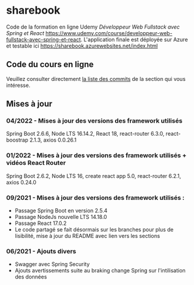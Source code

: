 # sharebook

Code de la formation en ligne Udemy *Développeur Web Fullstack avec Spring et React*
https://www.udemy.com/course/developpeur-web-fullstack-avec-spring-et-react.
L'application finale est déployée sur Azure et testable ici https://sharebook.azurewebsites.net/index.html

## Code du cours en ligne

Veuillez consulter directement [la liste des commits](https://github.com/smaestri/sharebook/commits/main) de la section qui vous intéresse.


## Mises à jour

### 04/2022 - Mises à jour des versions des framework utilisés
 Spring Boot 2.6.6, Node LTS 16.14.2, React 18, react-router 6.3.0, react-boostrap 2.1.3, axios 0.0.26.1

### 01/2022 - Mises à jour des versions des framework utilisés + vidéos React Router
 Spring Boot 2.6.2, Node LTS 16, create react app 5.0, react-router 6.2.1, axios 0.24.0

### 09/2021 - Mises à jour des versions des framework utilisés :
- Passage Spring Boot en version 2.5.4
- Passage NodeJs nouvelle LTS 14.18.0
- Passage React 17.0.2
- Le code partagé se fait désormais sur les branches pour plus de lisibilité, mise à jour du README avec lien vers les sections

### 06/2021 - Ajouts divers
- Swagger avec Spring Security
- Ajouts avertissements suite au braking change Spring sur l'intilisation des données
